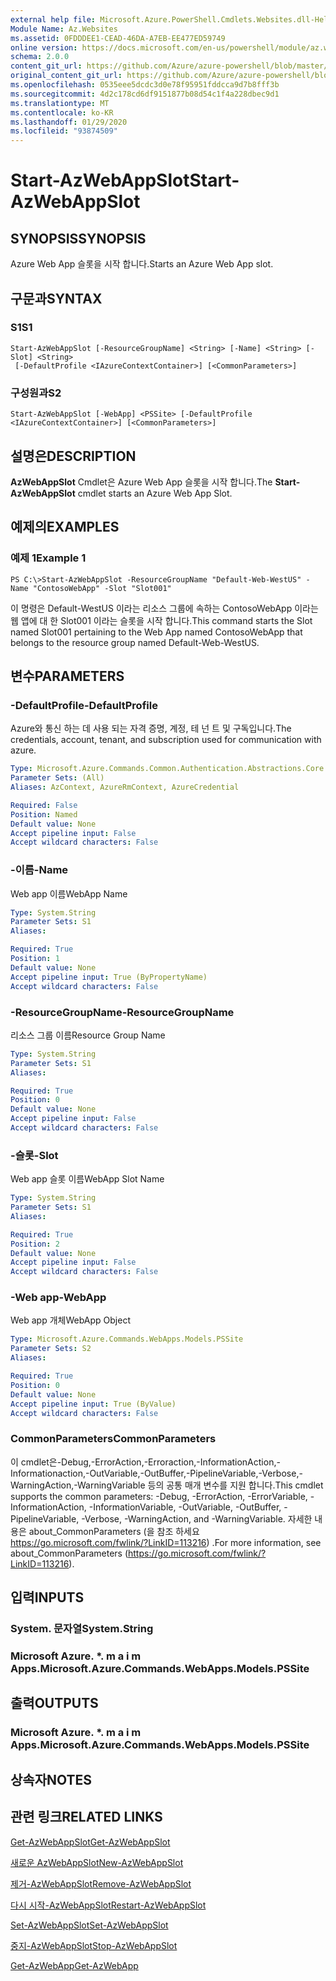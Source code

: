 ```yaml
---
external help file: Microsoft.Azure.PowerShell.Cmdlets.Websites.dll-Help.xml
Module Name: Az.Websites
ms.assetid: 0FDDDEE1-CEAD-46DA-A7EB-EE477ED59749
online version: https://docs.microsoft.com/en-us/powershell/module/az.websites/start-azwebappslot
schema: 2.0.0
content_git_url: https://github.com/Azure/azure-powershell/blob/master/src/Websites/Websites/help/Start-AzWebAppSlot.md
original_content_git_url: https://github.com/Azure/azure-powershell/blob/master/src/Websites/Websites/help/Start-AzWebAppSlot.md
ms.openlocfilehash: 0535eee5dcdc3d0e78f95951fddcca9d7b8fff3b
ms.sourcegitcommit: 4d2c178cd6df9151877b08d54c1f4a228dbec9d1
ms.translationtype: MT
ms.contentlocale: ko-KR
ms.lasthandoff: 01/29/2020
ms.locfileid: "93874509"
---
```

# <span data-ttu-id="43d69-101">Start-AzWebAppSlot</span><span class="sxs-lookup"><span data-stu-id="43d69-101">Start-AzWebAppSlot</span></span>

## <span data-ttu-id="43d69-102">SYNOPSIS</span><span class="sxs-lookup"><span data-stu-id="43d69-102">SYNOPSIS</span></span>
<span data-ttu-id="43d69-103">Azure Web App 슬롯을 시작 합니다.</span><span class="sxs-lookup"><span data-stu-id="43d69-103">Starts an Azure Web App slot.</span></span>

## <span data-ttu-id="43d69-104">구문과</span><span class="sxs-lookup"><span data-stu-id="43d69-104">SYNTAX</span></span>

### <span data-ttu-id="43d69-105">S1</span><span class="sxs-lookup"><span data-stu-id="43d69-105">S1</span></span>
```
Start-AzWebAppSlot [-ResourceGroupName] <String> [-Name] <String> [-Slot] <String>
 [-DefaultProfile <IAzureContextContainer>] [<CommonParameters>]
```

### <span data-ttu-id="43d69-106">구성원과</span><span class="sxs-lookup"><span data-stu-id="43d69-106">S2</span></span>
```
Start-AzWebAppSlot [-WebApp] <PSSite> [-DefaultProfile <IAzureContextContainer>] [<CommonParameters>]
```

## <span data-ttu-id="43d69-107">설명은</span><span class="sxs-lookup"><span data-stu-id="43d69-107">DESCRIPTION</span></span>
<span data-ttu-id="43d69-108">**AzWebAppSlot** Cmdlet은 Azure Web App 슬롯을 시작 합니다.</span><span class="sxs-lookup"><span data-stu-id="43d69-108">The **Start-AzWebAppSlot** cmdlet starts an Azure Web App Slot.</span></span>

## <span data-ttu-id="43d69-109">예제의</span><span class="sxs-lookup"><span data-stu-id="43d69-109">EXAMPLES</span></span>

### <span data-ttu-id="43d69-110">예제 1</span><span class="sxs-lookup"><span data-stu-id="43d69-110">Example 1</span></span>
```
PS C:\>Start-AzWebAppSlot -ResourceGroupName "Default-Web-WestUS" -Name "ContosoWebApp" -Slot "Slot001"
```

<span data-ttu-id="43d69-111">이 명령은 Default-WestUS 이라는 리소스 그룹에 속하는 ContosoWebApp 이라는 웹 앱에 대 한 Slot001 이라는 슬롯을 시작 합니다.</span><span class="sxs-lookup"><span data-stu-id="43d69-111">This command starts the Slot named Slot001 pertaining to the Web App named ContosoWebApp that belongs to the resource group named Default-Web-WestUS.</span></span>

## <span data-ttu-id="43d69-112">변수</span><span class="sxs-lookup"><span data-stu-id="43d69-112">PARAMETERS</span></span>

### <span data-ttu-id="43d69-113">-DefaultProfile</span><span class="sxs-lookup"><span data-stu-id="43d69-113">-DefaultProfile</span></span>
<span data-ttu-id="43d69-114">Azure와 통신 하는 데 사용 되는 자격 증명, 계정, 테 넌 트 및 구독입니다.</span><span class="sxs-lookup"><span data-stu-id="43d69-114">The credentials, account, tenant, and subscription used for communication with azure.</span></span>

```yaml
Type: Microsoft.Azure.Commands.Common.Authentication.Abstractions.Core.IAzureContextContainer
Parameter Sets: (All)
Aliases: AzContext, AzureRmContext, AzureCredential

Required: False
Position: Named
Default value: None
Accept pipeline input: False
Accept wildcard characters: False
```

### <span data-ttu-id="43d69-115">-이름</span><span class="sxs-lookup"><span data-stu-id="43d69-115">-Name</span></span>
<span data-ttu-id="43d69-116">Web app 이름</span><span class="sxs-lookup"><span data-stu-id="43d69-116">WebApp Name</span></span>

```yaml
Type: System.String
Parameter Sets: S1
Aliases:

Required: True
Position: 1
Default value: None
Accept pipeline input: True (ByPropertyName)
Accept wildcard characters: False
```

### <span data-ttu-id="43d69-117">-ResourceGroupName</span><span class="sxs-lookup"><span data-stu-id="43d69-117">-ResourceGroupName</span></span>
<span data-ttu-id="43d69-118">리소스 그룹 이름</span><span class="sxs-lookup"><span data-stu-id="43d69-118">Resource Group Name</span></span>

```yaml
Type: System.String
Parameter Sets: S1
Aliases:

Required: True
Position: 0
Default value: None
Accept pipeline input: False
Accept wildcard characters: False
```

### <span data-ttu-id="43d69-119">-슬롯</span><span class="sxs-lookup"><span data-stu-id="43d69-119">-Slot</span></span>
<span data-ttu-id="43d69-120">Web app 슬롯 이름</span><span class="sxs-lookup"><span data-stu-id="43d69-120">WebApp Slot Name</span></span>

```yaml
Type: System.String
Parameter Sets: S1
Aliases:

Required: True
Position: 2
Default value: None
Accept pipeline input: False
Accept wildcard characters: False
```

### <span data-ttu-id="43d69-121">-Web app</span><span class="sxs-lookup"><span data-stu-id="43d69-121">-WebApp</span></span>
<span data-ttu-id="43d69-122">Web app 개체</span><span class="sxs-lookup"><span data-stu-id="43d69-122">WebApp Object</span></span>

```yaml
Type: Microsoft.Azure.Commands.WebApps.Models.PSSite
Parameter Sets: S2
Aliases:

Required: True
Position: 0
Default value: None
Accept pipeline input: True (ByValue)
Accept wildcard characters: False
```

### <span data-ttu-id="43d69-123">CommonParameters</span><span class="sxs-lookup"><span data-stu-id="43d69-123">CommonParameters</span></span>
<span data-ttu-id="43d69-124">이 cmdlet은-Debug,-ErrorAction,-Erroraction,-InformationAction,-Informationaction,-OutVariable,-OutBuffer,-PipelineVariable,-Verbose,-WarningAction,-WarningVariable 등의 공통 매개 변수를 지원 합니다.</span><span class="sxs-lookup"><span data-stu-id="43d69-124">This cmdlet supports the common parameters: -Debug, -ErrorAction, -ErrorVariable, -InformationAction, -InformationVariable, -OutVariable, -OutBuffer, -PipelineVariable, -Verbose, -WarningAction, and -WarningVariable.</span></span> <span data-ttu-id="43d69-125">자세한 내용은 about_CommonParameters (을 참조 하세요 https://go.microsoft.com/fwlink/?LinkID=113216) .</span><span class="sxs-lookup"><span data-stu-id="43d69-125">For more information, see about_CommonParameters (https://go.microsoft.com/fwlink/?LinkID=113216).</span></span>

## <span data-ttu-id="43d69-126">입력</span><span class="sxs-lookup"><span data-stu-id="43d69-126">INPUTS</span></span>

### <span data-ttu-id="43d69-127">System. 문자열</span><span class="sxs-lookup"><span data-stu-id="43d69-127">System.String</span></span>

### <span data-ttu-id="43d69-128">Microsoft Azure. \*. m a i m Apps.</span><span class="sxs-lookup"><span data-stu-id="43d69-128">Microsoft.Azure.Commands.WebApps.Models.PSSite</span></span>

## <span data-ttu-id="43d69-129">출력</span><span class="sxs-lookup"><span data-stu-id="43d69-129">OUTPUTS</span></span>

### <span data-ttu-id="43d69-130">Microsoft Azure. \*. m a i m Apps.</span><span class="sxs-lookup"><span data-stu-id="43d69-130">Microsoft.Azure.Commands.WebApps.Models.PSSite</span></span>

## <span data-ttu-id="43d69-131">상속자</span><span class="sxs-lookup"><span data-stu-id="43d69-131">NOTES</span></span>

## <span data-ttu-id="43d69-132">관련 링크</span><span class="sxs-lookup"><span data-stu-id="43d69-132">RELATED LINKS</span></span>

[<span data-ttu-id="43d69-133">Get-AzWebAppSlot</span><span class="sxs-lookup"><span data-stu-id="43d69-133">Get-AzWebAppSlot</span></span>](./Get-AzWebAppSlot.md)

[<span data-ttu-id="43d69-134">새로운 AzWebAppSlot</span><span class="sxs-lookup"><span data-stu-id="43d69-134">New-AzWebAppSlot</span></span>](./New-AzWebAppSlot.md)

[<span data-ttu-id="43d69-135">제거-AzWebAppSlot</span><span class="sxs-lookup"><span data-stu-id="43d69-135">Remove-AzWebAppSlot</span></span>](./Remove-AzWebAppSlot.md)

[<span data-ttu-id="43d69-136">다시 시작-AzWebAppSlot</span><span class="sxs-lookup"><span data-stu-id="43d69-136">Restart-AzWebAppSlot</span></span>](./Restart-AzWebAppSlot.md)

[<span data-ttu-id="43d69-137">Set-AzWebAppSlot</span><span class="sxs-lookup"><span data-stu-id="43d69-137">Set-AzWebAppSlot</span></span>](./Set-AzWebAppSlot.md)

[<span data-ttu-id="43d69-138">중지-AzWebAppSlot</span><span class="sxs-lookup"><span data-stu-id="43d69-138">Stop-AzWebAppSlot</span></span>](./Stop-AzWebAppSlot.md)

[<span data-ttu-id="43d69-139">Get-AzWebApp</span><span class="sxs-lookup"><span data-stu-id="43d69-139">Get-AzWebApp</span></span>](./Get-AzWebApp.md)
